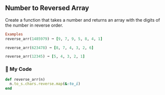 ## Number to Reversed Array

Create a function that takes a number and returns an array with the digits of the number in reverse order.
```ruby
Examples
reverse_arr(1485979) ➞ [9, 7, 9, 5, 8, 4, 1]

reverse_arr(623478) ➞ [8, 7, 4, 3, 2, 6]

reverse_arr(12345) ➞ [5, 4, 3, 2, 1]
```
### :gem: My Code
```ruby
def reverse_arr(n)
  n.to_s.chars.reverse.map(&:to_i)
end
```
